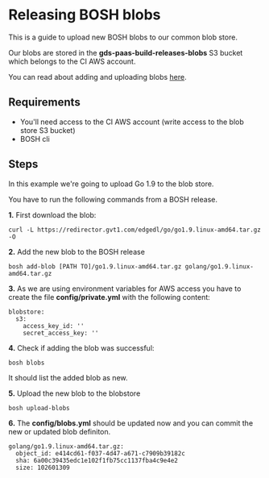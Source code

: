 # Releasing BOSH blobs

This is a guide to upload new BOSH blobs to our common blob store.

Our blobs are stored in the **gds-paas-build-releases-blobs** S3 bucket which belongs to the CI AWS account.

You can read about adding and uploading blobs [here](https://bosh.io/docs/release-blobs.html).

## Requirements

 * You'll need access to the CI AWS account (write access to the blob store S3 bucket)
 * BOSH cli

## Steps

In this example we're going to upload Go 1.9 to the blob store.

You have to run the following commands from a BOSH release.

**1.** First download the blob:

```
curl -L https://redirector.gvt1.com/edgedl/go/go1.9.linux-amd64.tar.gz -O
```

**2.** Add the new blob to the BOSH release

```
bosh add-blob [PATH TO]/go1.9.linux-amd64.tar.gz golang/go1.9.linux-amd64.tar.gz
```

**3.** As we are using environment variables for AWS access you have to create the file **config/private.yml** with the following content:

```
blobstore:
  s3:
    access_key_id: ''
    secret_access_key: ''
```

**4.** Check if adding the blob was successful:

```
bosh blobs
```

It should list the added blob as new.

**5.** Upload the new blob to the blobstore

```
bosh upload-blobs
```

**6.** The **config/blobs.yml** should be updated now and you can commit the new or updated blob definiton.

```
golang/go1.9.linux-amd64.tar.gz:
  object_id: e414cd61-f037-4d47-a671-c7909b39182c
  sha: 6a00c39435edc1e102f1fb75cc1137fba4c9e4e2
  size: 102601309
```
